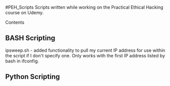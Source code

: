 #PEH_Scripts
Scripts written while working on the Practical Ethical Hacking course on Udemy.

Contents

## BASH Scripting
ipsweep.sh - added functionality to pull my current IP address for use within the script if I don't specify one.  Only works with the first IP address listed by bash in ifconfig.

## Python Scripting








